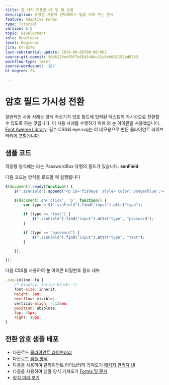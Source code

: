 ```yaml
---
title: 몇 가지 유용한 UI 팁 및 요령
description: 유용한 사용자 인터페이스 팁을 보여 주는 문서
feature: Adaptive Forms
type: Tutorial
version: 6.5
topic: Development
role: Developer
level: Beginner
jira: KT-9270
last-substantial-update: 2019-06-09T00:00:00Z
source-git-commit: 30d6120ec99f7a95414dbc31c0cb002152bd6763
workflow-type: tm+mt
source-wordcount: '167'
ht-degree: 2%

---
```


# 암호 필드 가시성 전환

일반적인 사용 사례는 양식 작성기가 암호 필드에 입력된 텍스트의 가시성으로 전환할 수 있도록 하는 것입니다.
이 사용 사례를 수행하기 위해 의 눈 아이콘을 사용했습니다. [Font Aweme Library](https://fontawesome.com/). 필수 CSS와 eye.svg는 이 데모용으로 만든 클라이언트 라이브러리에 포함됩니다.


## 샘플 코드

적응형 양식에는 라는 PasswordBox 유형의 필드가 있습니다. **ssnField**.

다음 코드는 양식을 로드할 때 실행됩니다

```javascript
$(document).ready(function() {
    $(".ssnField").append("<p id='fisheye' style='color: Dodgerblue';><i class='fa fa-eye'></i></p>");

    $(document).on('click', 'p', function() {
        var type = $(".ssnField").find("input").attr("type");

        if (type == "text") {
            $(".ssnField").find("input").attr("type", "password");
        }

        if (type == "password") {
            $(".ssnField").find("input").attr("type", "text");
        }

    });

});
```

다음 CSS를 사용하여 **눈** 아이콘 비밀번호 필드 내부

```javascript
.svg-inline--fa {
    /* display: inline-block; */
    font-size: inherit;
    height: 1em;
    overflow: visible;
    vertical-align: -.125em;
    position: absolute;
    top: 45px;
    right: 40px;
}
```

## 전환 암호 샘플 배포

* 다운로드 [클라이언트 라이브러리](assets/simple-ui-tips.zip)
* 다운로드 [샘플 양식](assets/simple-ui-tricks-form.zip)
* 다음을 사용하여 클라이언트 라이브러리 가져오기 [패키지 관리자 UI](http://localhost:4502/crx/packmgr/index.jsp)
* 다음을 사용하여 샘플 양식 가져오기 [Forms 및 문서](http://localhost:4502/aem/forms.html/content/dam/formsanddocuments)
* [양식 미리 보기](http://localhost:4502/content/dam/formsanddocuments/simpleuitips/jcr:content?wcmmode=disabled)


